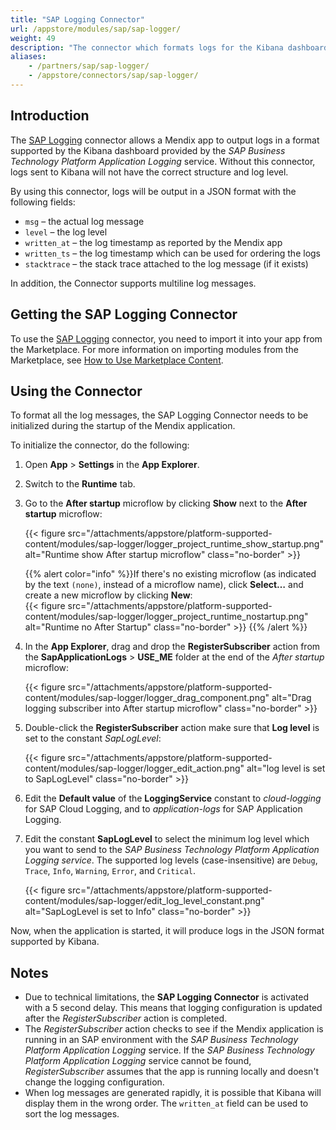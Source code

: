 ```yaml
---
title: "SAP Logging Connector"
url: /appstore/modules/sap/sap-logger/
weight: 49
description: "The connector which formats logs for the Kibana dashboard"
aliases:
    - /partners/sap/sap-logger/
    - /appstore/connectors/sap/sap-logger/
---
```


## Introduction

The [SAP Logging](https://marketplace.mendix.com/link/component/110219/) connector allows a Mendix app to output logs in a format supported by the Kibana dashboard provided by the *SAP Business Technology Platform Application Logging* service. Without this connector, logs sent to Kibana will not have the correct structure and log level.

By using this connector, logs will be output in a JSON format with the following fields:

* `msg` – the actual log message
* `level` – the log level
* `written_at` – the log timestamp as reported by the Mendix app
* `written_ts` – the log timestamp which can be used for ordering the logs
* `stacktrace` – the stack trace attached to the log message (if it exists)

In addition, the Connector supports multiline log messages.

## Getting the SAP Logging Connector

To use the [SAP Logging](https://marketplace.mendix.com/link/component/110219/) connector, you need to import it into your app from the Marketplace. For more information on importing modules from the Marketplace, see [How to Use Marketplace Content](/appstore/use-content/).

## Using the Connector

To format all the log messages, the SAP Logging Connector needs to be initialized during the startup of the Mendix application.

To initialize the connector, do the following:

1. Open **App** > **Settings** in the **App Explorer**.
2. Switch to the **Runtime** tab.
3. Go to the **After startup** microflow by clicking **Show** next to the **After startup** microflow:

    {{< figure src="/attachments/appstore/platform-supported-content/modules/sap-logger/logger_project_runtime_show_startup.png" alt="Runtime show After startup microflow" class="no-border" >}}

    {{% alert color="info" %}}If there's no existing microflow (as indicated by the text `(none)`, instead of a microflow name), click **Select…** and create a new microflow by clicking **New**:<br/>{{< figure src="/attachments/appstore/platform-supported-content/modules/sap-logger/logger_project_runtime_nostartup.png" alt="Runtime no After Startup" class="no-border" >}}
    {{% /alert %}}

4. In the **App Explorer**, drag and drop the **RegisterSubscriber** action from the **SapApplicationLogs** > **USE_ME** folder at the end of the *After startup* microflow:

    {{< figure src="/attachments/appstore/platform-supported-content/modules/sap-logger/logger_drag_component.png" alt="Drag logging subscriber into After startup microflow" class="no-border" >}}

5. Double-click the **RegisterSubscriber** action make sure that **Log level** is set to the constant *SapLogLevel*:

    {{< figure src="/attachments/appstore/platform-supported-content/modules/sap-logger/logger_edit_action.png" alt="log level is set to SapLogLevel" class="no-border" >}}

6. Edit the **Default value** of the **LoggingService** constant to *cloud-logging* for SAP Cloud Logging, and to *application-logs* for SAP Application Logging.

7. Edit the constant **SapLogLevel** to select the minimum log level which you want to send to the *SAP Business Technology Platform Application Logging service*. The supported log levels (case-insensitive) are `Debug`, `Trace`, `Info`, `Warning`, `Error`, and `Critical`.

    {{< figure src="/attachments/appstore/platform-supported-content/modules/sap-logger/edit_log_level_constant.png" alt="SapLogLevel is set to Info" class="no-border" >}}

Now, when the application is started, it will produce logs in the JSON format supported by Kibana.

## Notes

* Due to technical limitations, the **SAP Logging Connector** is activated with a 5 second delay. This means that logging configuration is updated after the *RegisterSubscriber* action is completed.
* The *RegisterSubscriber* action checks to see if the Mendix application is running in an SAP environment with the *SAP Business Technology Platform Application Logging* service. If the *SAP Business Technology Platform Application Logging* service cannot be found, *RegisterSubscriber* assumes that the app is running locally and doesn't change the logging configuration.
* When log messages are generated rapidly, it is possible that Kibana will display them in the wrong order. The `written_at` field can be used to sort the log messages.
